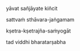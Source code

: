 yāvat sañjāyate kiñcit

sattvaṁ sthāvara-jaṅgamam

kṣetra-kṣetrajña-saṁyogāt

tad viddhi bharatarṣabha